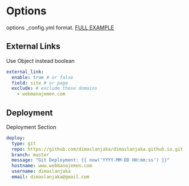 # Options
options _config.yml format. [FULL EXAMPLE](https://github.com/dimaslanjaka/static-blog-generator-hexo/blob/master/_config.yml)

## External Links
Use Object instead boolean
```yaml
external_link:
  enable: true # or false
  field: site # or page
  exclude: # exclude these domains
    - webmanajemen.com
```

## Deployment
Deployment Section
```yaml
deploy:
  type: git
  repo: https://github.com/dimaslanjaka/dimaslanjaka.github.io.git
  branch: master
  message: "Git Deployment: {{ now('YYYY-MM-DD HH:mm:ss') }}"
  hostname: www.webmanajemen.com
  username: dimaslanjaka
  email: dimaslanjaka@gmail.com
```
